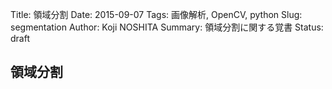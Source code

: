 Title: 領域分割
Date: 2015-09-07
Tags: 画像解析, OpenCV, python
Slug: segmentation
Author: Koji NOSHITA
Summary: 領域分割に関する覚書
Status: draft

## 領域分割

### 